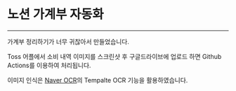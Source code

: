 # 노션 가계부 자동화
---

가계부 정리하기가 너무 귀찮아서 만들었습니다.

Toss 어플에서 소비 내역 이미지를 스크린샷 후 구글드라이브에 업로드 하면 Github Actions를 이용하여 처리됩니다.

이미지 인식은 [Naver OCR](https://www.ncloud.com/product/aiService/ocr)의 Tempalte OCR 기능을 활용하였습니다.
